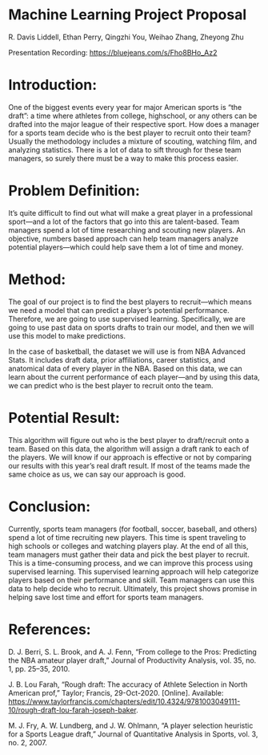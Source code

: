 # Machine Learning Project Proposal
R. Davis Liddell, Ethan Perry, Qingzhi You, Weihao Zhang, Zheyong Zhu

Presentation Recording: https://bluejeans.com/s/Fho8BHo_Az2

# Introduction: 
One of the biggest events every year for major American sports is “the draft”: a time where athletes from college, highschool, or any others can be drafted into the major league of their respective sport. How does a manager for a sports team decide who is the best player to recruit onto their team? Usually the methodology includes a mixture of scouting, watching film, and analyzing statistics. There is a lot of data to sift through for these team managers, so surely there must be a way to make this process easier.

# Problem Definition:
It’s quite difficult to find out what will make a great player in a professional sport—and a lot of the factors that go into this are talent-based. Team managers spend a lot of time researching and scouting new players. An objective, numbers based approach can help team managers analyze potential players—which could help save them a lot of time and money.

# Method:
The goal of our project is to find the best players to recruit—which means we need a model that can predict a player’s potential performance. Therefore, we are going to use supervised learning. Specifically, we are going to use past data on sports drafts to train our model, and then we will use this model to make predictions.

In the case of basketball, the dataset we will use is from NBA Advanced Stats. It includes draft data, prior affiliations, career statistics, and anatomical data of every player in the NBA. Based on this data, we can learn about the current performance of each player—and by using this data, we can predict who is the best player to recruit onto the team.

# Potential Result:
This algorithm will figure out who is the best player to draft/recruit onto a team. Based on this data, the algorithm will assign a draft rank to each of the players. We will know if our approach is effective or not by comparing our results with this year’s real draft result. If most of the teams made the same choice as us,  we can say our approach is good.

# Conclusion:
Currently, sports team managers (for football, soccer, baseball, and others) spend a lot of time recruiting new players. This time is spent traveling to high schools or colleges and watching players play. At the end of all this, team managers must gather their data and pick the best player to recruit. This is a time-consuming process, and we can improve this process using supervised learning. This supervised learning approach will help categorize players based on their performance and skill. Team managers can use this data to help decide who to recruit. Ultimately, this project shows promise in helping save lost time and effort for sports team managers.

# References:
D. J. Berri, S. L. Brook, and A. J. Fenn, “From college to the Pros: Predicting the NBA amateur player draft,” Journal of Productivity Analysis, vol. 35, no. 1, pp. 25–35, 2010.

J. B. Lou Farah, “Rough draft: The accuracy of Athlete Selection in North American prof,” Taylor; Francis, 29-Oct-2020. [Online]. Available: https://www.taylorfrancis.com/chapters/edit/10.4324/9781003049111-10/rough-draft-lou-farah-joseph-baker.

M. J. Fry, A. W. Lundberg, and J. W. Ohlmann, “A player selection heuristic for a Sports League draft,” Journal of Quantitative Analysis in Sports, vol. 3, no. 2, 2007.
